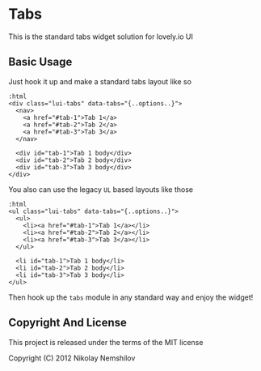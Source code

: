 # Tabs

This is the standard tabs widget solution for lovely.io UI

## Basic Usage

Just hook it up and make a standard tabs layout like so

    :html
    <div class="lui-tabs" data-tabs="{..options..}">
      <nav>
        <a href="#tab-1">Tab 1</a>
        <a href="#tab-2">Tab 2</a>
        <a href="#tab-3">Tab 3</a>
      </nav>

      <div id="tab-1">Tab 1 body</div>
      <div id="tab-2">Tab 2 body</div>
      <div id="tab-3">Tab 3 body</div>
    </div>

You also can use the legacy `UL` based layouts like those

    :html
    <ul class="lui-tabs" data-tabs="{..options..}">
      <ul>
        <li><a href="#tab-1">Tab 1</a></li>
        <li><a href="#tab-2">Tab 2</a></li>
        <li><a href="#tab-3">Tab 3</a></li>
      </ul>

      <li id="tab-1">Tab 1 body</li>
      <li id="tab-2">Tab 2 body</li>
      <li id="tab-3">Tab 3 body</li>
    </ul>

Then hook up the `tabs` module in any standard way and enjoy the widget!


## Copyright And License

This project is released under the terms of the MIT license

Copyright (C) 2012 Nikolay Nemshilov